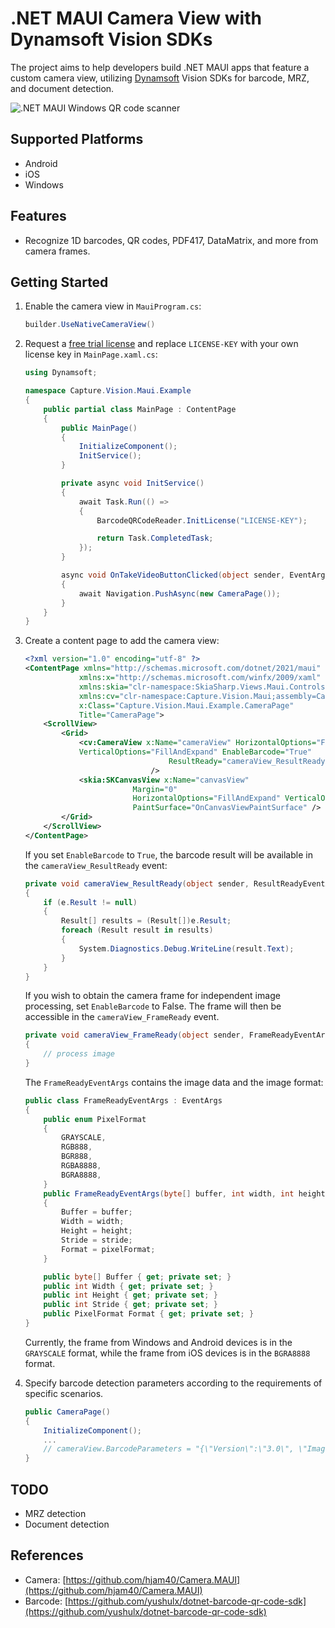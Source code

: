 # .NET MAUI Camera View with Dynamsoft Vision SDKs
The project aims to help developers build .NET MAUI apps that feature a custom camera view, utilizing [Dynamsoft](https://www.dynamsoft.com/) Vision SDKs for barcode, MRZ, and document detection.

![.NET MAUI Windows QR code scanner](https://camo.githubusercontent.com/aa201f46370bc5952a7b9fcf1689e07cd5090a2cb8aef49fb2806452d2f0b2e9/68747470733a2f2f7777772e64796e616d736f66742e636f6d2f636f6465706f6f6c2f696d672f323032332f30362f646f746e65742d6d6175692d77696e646f77732d71722d636f64652d7363616e6e65722e706e67)

## Supported Platforms
- Android
- iOS
- Windows

## Features
- Recognize 1D barcodes, QR codes, PDF417, DataMatrix, and more from camera frames.

## Getting Started
1. Enable the camera view in `MauiProgram.cs`:

    ```csharp
    builder.UseNativeCameraView()
    ```

2. Request a [free trial license](https://www.dynamsoft.com/customer/license/trialLicense?product=dbr) and replace `LICENSE-KEY` with your own license key in `MainPage.xaml.cs`:

    ```csharp
    using Dynamsoft;
    
    namespace Capture.Vision.Maui.Example
    {
        public partial class MainPage : ContentPage
        {
            public MainPage()
            {
                InitializeComponent();
                InitService();
            }
    
            private async void InitService()
            {
                await Task.Run(() =>
                {
                    BarcodeQRCodeReader.InitLicense("LICENSE-KEY");
    
                    return Task.CompletedTask;
                });
            }
    
            async void OnTakeVideoButtonClicked(object sender, EventArgs e)
            {
                await Navigation.PushAsync(new CameraPage());
            }
        }
    }
    ```

3. Create a content page to add the camera view:

    ```xml
    <?xml version="1.0" encoding="utf-8" ?>
    <ContentPage xmlns="http://schemas.microsoft.com/dotnet/2021/maui"
                xmlns:x="http://schemas.microsoft.com/winfx/2009/xaml"
                xmlns:skia="clr-namespace:SkiaSharp.Views.Maui.Controls;assembly=SkiaSharp.Views.Maui.Controls"
                xmlns:cv="clr-namespace:Capture.Vision.Maui;assembly=Capture.Vision.Maui"
                x:Class="Capture.Vision.Maui.Example.CameraPage"
                Title="CameraPage">
        <ScrollView>
            <Grid>
                <cv:CameraView x:Name="cameraView" HorizontalOptions="FillAndExpand"
                VerticalOptions="FillAndExpand" EnableBarcode="True" 
                                    ResultReady="cameraView_ResultReady" FrameReady="cameraView_FrameReady"
                                />
                <skia:SKCanvasView x:Name="canvasView" 
                            Margin="0"
                            HorizontalOptions="FillAndExpand" VerticalOptions="FillAndExpand"
                            PaintSurface="OnCanvasViewPaintSurface" />
            </Grid>
        </ScrollView>
    </ContentPage>
    ```

    If you set `EnableBarcode` to `True`, the barcode result will be available in the `cameraView_ResultReady` event:

    ```csharp
    private void cameraView_ResultReady(object sender, ResultReadyEventArgs e)
    {
        if (e.Result != null)
        {
            Result[] results = (Result[])e.Result;
            foreach (Result result in results)
            {
                System.Diagnostics.Debug.WriteLine(result.Text);
            }
        }
    }
    ```
    
    If you wish to obtain the camera frame for independent image processing, set `EnableBarcode` to False. The frame will then be accessible in the `cameraView_FrameReady` event.

    ```csharp
    private void cameraView_FrameReady(object sender, FrameReadyEventArgs e)
    {
        // process image
    }
    ```
    
    The `FrameReadyEventArgs` contains the image data and the image format:

    ```csharp
    public class FrameReadyEventArgs : EventArgs
    { 
        public enum PixelFormat
        {
            GRAYSCALE,
            RGB888,
            BGR888,
            RGBA8888,
            BGRA8888,
        }
        public FrameReadyEventArgs(byte[] buffer, int width, int height, int stride, PixelFormat pixelFormat)
        {
            Buffer = buffer;
            Width = width;
            Height = height;
            Stride = stride;
            Format = pixelFormat;
        }
    
        public byte[] Buffer { get; private set; }
        public int Width { get; private set; }
        public int Height { get; private set; }
        public int Stride { get; private set; }
        public PixelFormat Format { get; private set; }
    }
    ```

    Currently, the frame from Windows and Android devices is in the `GRAYSCALE` format, while the frame from iOS devices is in the `BGRA8888` format.

4. Specify barcode detection parameters according to the requirements of specific scenarios.
    
    ```csharp
    public CameraPage()
    {
        InitializeComponent();
        ...
        // cameraView.BarcodeParameters = "{\"Version\":\"3.0\", \"ImageParameter\":{\"Name\":\"IP1\", \"BarcodeFormatIds\":[\"BF_QR_CODE\", \"BF_ONED\"], \"ExpectedBarcodesCount\":20}}";
    }
    ```
    
    

## TODO
- MRZ detection
- Document detection

## References
- Camera: [https://github.com/hjam40/Camera.MAUI](https://github.com/hjam40/Camera.MAUI)
- Barcode: [https://github.com/yushulx/dotnet-barcode-qr-code-sdk](https://github.com/yushulx/dotnet-barcode-qr-code-sdk)